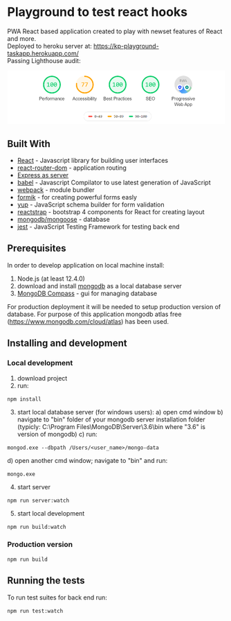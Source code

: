 # Playground to test react hooks

PWA React based application created to play with newset features of React and more. <br/>
Deployed to heroku server at: https://kp-playground-taskapp.herokuapp.com/<br/>
Passing Lighthouse audit:

<p>
    <img src="src/pwa/lighthouseaudit.png" alt="Lighthouse" class="scale" />
</p>

## Built With

-   [React](https://reactjs.org/) - Javascript library for building user interfaces
-   [react-router-dom](https://www.npmjs.com/package/react-router-dom) - application routing
-   [Express as server](https://expressjs.com/)
-   [babel](https://babeljs.io/) - Javascript Compilator to use latest generation of JavaScript
-   [webpack](https://webpack.js.org/) - module bundler
-   [formik](https://github.com/jaredpalmer/formik) - for creating powerful forms easly
-   [yup](https://github.com/jquense/yup) - JavaScript schema builder for form validation
-   [reactstrap](https://reactstrap.github.io/) - bootstrap 4 components for React for creating layout
-   [mongodb/mongoose](https://www.mongodb.com/) - database
-   [jest](https://jestjs.io/) - JavaScript Testing Framework for testing back end

## Prerequisites

In order to develop application on local machine install:

1. Node.js (at least 12.4.0)
2. download and install [mongodb](https://www.mongodb.com/download-center/community) as a local database server
3. [MongoDB Compass](https://www.mongodb.com/products/compass) - gui for managing database

For production deployment it will be needed to setup production version of database. For purpose of this application mongodb atlas free (https://www.mongodb.com/cloud/atlas) has been used.

## Installing and development

### Local development

1. download project
2. run:

```
npm install
```

3. start local database server (for windows users):
   a) open cmd window
   b) navigate to "bin" folder of your mongodb server installation folder (typicly: C:\Program Files\MongoDB\Server\3.6\bin where "3.6" is version of mongodb)
   c) run:

```
mongod.exe --dbpath /Users/<user_name>/mongo-data
```

d) open another cmd window; navigate to "bin" and run:

```
mongo.exe
```

4. start server

```
npm run server:watch
```

5. start local development

```
npm run build:watch
```

### Production version

```
npm run build
```

## Running the tests

To run test suites for back end run:

```
npm run test:watch
```
